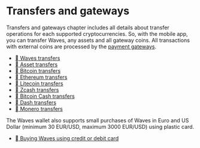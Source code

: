 # Transfers and gateways

Transfers and gateways chapter includes all details about transfer operations for each supported cryptocurrencies. So, with the mobile app, you can transfer Waves, any assets and all gateway coins. All transactions with external coins are processed by the [payment gateways](/waves-client/frequently-asked-questions-faq/transfers-and-gateways/payment-gateway.md).

* [ Waves transfers](transfers-and-gateways/waves-transfers.md)
* [ Asset transfers](transfers-and-gateways/asset-transfers.md)
* [ Bitcoin transfers](transfers-and-gateways/bitcoin-transfers.md)
* [ Ethereum transfers](transfers-and-gateways/ethereum-transfers.md)
* [ Litecoin transfers](transfers-and-gateways/litecoin-transfers.md)
* [ Zcash transfers](transfers-and-gateways/zcash-transfers.md)
* [ Bitcoin Cash transfers](transfers-and-gateways/bitcoin-cash-transfers.md)
* [ Dash transfers](transfers-and-gateways/dash-transfers.md)
* [ Monero transfers](transfers-and-gateways/monero-transfers.md)

The Waves wallet also supports small purchases of Waves in Euro and US Dollar (minimum 30 EUR/USD, maximum 3000 EUR/USD) using plastic card.

* [ Buying Waves using credit or debit card](transfers-and-gateways/buying-waves-using-card.md)
